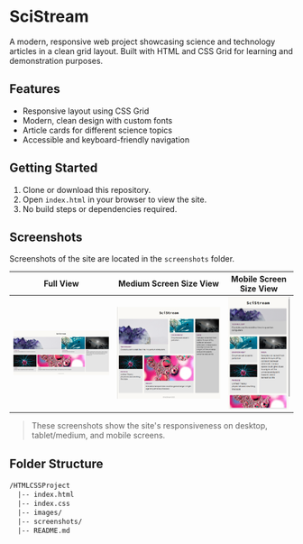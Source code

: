 # SciStream

A modern, responsive web project showcasing science and technology articles in a clean grid layout. Built with HTML and CSS Grid for learning and demonstration purposes.

## Features
- Responsive layout using CSS Grid
- Modern, clean design with custom fonts
- Article cards for different science topics
- Accessible and keyboard-friendly navigation

## Getting Started
1. Clone or download this repository.
2. Open `index.html` in your browser to view the site.
3. No build steps or dependencies required.

## Screenshots
Screenshots of the site are located in the `screenshots` folder.

| Full View | Medium Screen Size View | Mobile Screen Size View |
|-----------|------------------------|------------------------|
| ![Full View](Screenshots/Full_View.png) | ![Medium Screen Size View](Screenshots/Medium_Screen_Size_View.png) | ![Mobile Screen Size View](Screenshots/Mobile_Screen_Size_View.png) |

> These screenshots show the site's responsiveness on desktop, tablet/medium, and mobile screens.

## Folder Structure
```
/HTMLCSSProject
  |-- index.html
  |-- index.css
  |-- images/
  |-- screenshots/
  |-- README.md
```

